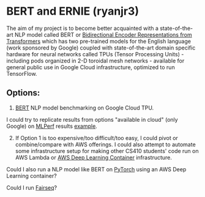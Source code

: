 # BERT and ERNIE (ryanjr3)

The aim of my project is to become better acquainted with a state-of-the-art NLP model called BERT or [Bidirectional Encoder Representations from Transformers](https://en.wikipedia.org/wiki/BERT_(language_model)) which has two pre-trained models for the English language (work sponsored by Google) coupled with state-of-the-art domain specific hardware for neural networks called TPUs (Tensor Processing Units) - including pods organized in 2-D toroidal mesh networks - available for general public use in Google Cloud infrastructure, optimized to run TensorFlow.

## Options:
1. [BERT](https://github.com/google-research/bert/) NLP model benchmarking on Google Cloud TPU.

I could try to replicate results from options "available in cloud" (only Google) on [MLPerf](https://mlperf.org/training-results-0-6/) results [example](https://github.com/mlperf/training_results_v0.6/blob/master/Google/systems/tpu-v3-2048.json).

2. If Option 1 is too expensive/too difficult/too easy, I could pivot or combine/compare with AWS offerings. I could also attempt to automate some infrastructure setup for making other CS410 students' code run on AWS Lambda or [AWS Deep Learning Container](https://aws.amazon.com/machine-learning/containers/) infrastructure.

Could I also run a NLP model like BERT on [PyTorch](https://github.com/pytorch/pytorch) using an AWS Deep Learning container?

Could I run [Fairseq](https://github.com/pytorch/fairseq)?
